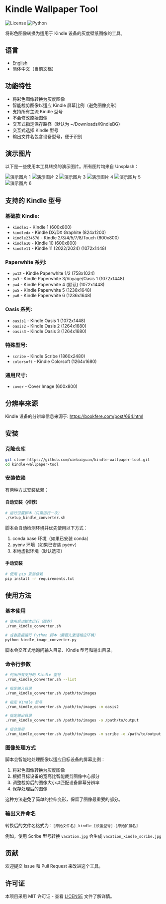 # Kindle Wallpaper Tool

![License](https://img.shields.io/github/license/xiebaiyuan/kindle-wallpaper-tool)
![Python](https://img.shields.io/badge/python-3.10+-blue.svg)

将彩色图像转换为适用于 Kindle 设备的灰度壁纸图像的工具。

## 语言

- [English](README_en.md)
- 简体中文（当前文档）

## 功能特性

- 将彩色图像转换为灰度图像
- 智能裁剪图像以适应 Kindle 屏幕比例（避免图像变形）
- 支持所有主流 Kindle 型号
- 不会修改原始图像
- 交互式指定保存路径（默认为 ~/Downloads/KindleBG）
- 交互式选择 Kindle 型号
- 输出文件名包含设备型号，便于识别

## 演示图片

以下是一些使用本工具转换的演示图片。所有图片均来自 Unsplash：

![演示图片 1](demo_images/alexandre-chambon_in-united-states_shot-with-canon-canon-eos-700d-f5.6-1_100s-100iso-18.0mm_by-goodspleen_id-Tnp2tNJW_W8_kindle_pw4.jpg)
![演示图片 2](demo_images/alisha-hieb_in-bergen-norway_shot-with-nikon-corporation-nikon-d7000-f4.5-1_50s-1000iso-22.0mm_by-wildandinlove_id-qly35FEQwA4_kindle_pw4.jpg)
![演示图片 3](demo_images/anders-jildén_by-andersjilden_id-pyz7R5ntkeg_kindle_pw4.jpg)
![演示图片 4](demo_images/andrew-spencer_in-italy_shot-with-sony-ilce-7m2-f10.0-1_500s-200iso-28.0mm_by-iam_aspencer_id-2fBxIn9YniI_kindle_pw4.jpg)
![演示图片 5](demo_images/Dario-Jud-HXbAioPEVyQ-by-dariojud_-unsplash_kindle_pw4.jpg)
![演示图片 6](demo_images/jonathan-bean-sbZU1j31ggE_kindle_pw4.jpg)

## 支持的 Kindle 型号

### 基础款 Kindle:
- `kindle1` - Kindle 1 (600x800)
- `kindledx` - Kindle DX/DX Graphite (824x1200)
- `kindle234578` - Kindle 2/3/4/5/7/8/Touch (600x800)
- `kindle10` - Kindle 10 (600x800)
- `kindle11` - Kindle 11 (2022/2024) (1072x1448)

### Paperwhite 系列:
- `pw12` - Kindle Paperwhite 1/2 (758x1024)
- `pw3` - Kindle Paperwhite 3/Voyage/Oasis 1 (1072x1448)
- `pw4` - Kindle Paperwhite 4 (默认) (1072x1448)
- `pw5` - Kindle Paperwhite 5 (1236x1648)
- `pw6` - Kindle Paperwhite 6 (1236x1648)

### Oasis 系列:
- `oasis1` - Kindle Oasis 1 (1072x1448)
- `oasis2` - Kindle Oasis 2 (1264x1680)
- `oasis3` - Kindle Oasis 3 (1264x1680)

### 特殊型号:
- `scribe` - Kindle Scribe (1860x2480)
- `colorsoft` - Kindle Colorsoft (1264x1680)

### 通用尺寸:
- `cover` - Cover Image (600x800)

## 分辨率来源

Kindle 设备的分辨率信息来源于: https://bookfere.com/post/694.html

## 安装

### 克隆仓库

```bash
git clone https://github.com/xiebaiyuan/kindle-wallpaper-tool.git
cd kindle-wallpaper-tool
```

### 安装依赖

有两种方式安装依赖：

#### 自动安装（推荐）

```bash
# 运行设置脚本（只需运行一次）
./setup_kindle_converter.sh
```

脚本会自动检测环境并优先使用以下方式：
1. conda base 环境（如果已安装 conda）
2. pyenv 环境（如果已安装 pyenv）
3. 本地虚拟环境（默认选项）

#### 手动安装

```bash
# 使用 pip 安装依赖
pip install -r requirements.txt
```

## 使用方法

### 基本使用

```bash
# 使用启动脚本运行（推荐）
./run_kindle_converter.sh

# 或者直接运行 Python 脚本（需要先激活相应环境）
python kindle_image_converter.py
```

脚本会交互式地询问输入目录、Kindle 型号和输出目录。

### 命令行参数

```bash
# 列出所有支持的 Kindle 型号
./run_kindle_converter.sh --list

# 指定输入目录
./run_kindle_converter.sh /path/to/images

# 指定 Kindle 型号
./run_kindle_converter.sh /path/to/images -m oasis2

# 指定输出目录
./run_kindle_converter.sh /path/to/images -o /path/to/output

# 组合使用
./run_kindle_converter.sh /path/to/images -m scribe -o /path/to/output
```

### 图像处理方式

脚本会智能地处理图像以适应目标设备的屏幕比例：

1. 将彩色图像转换为灰度图像
2. 根据目标设备的宽高比智能裁剪图像中心部分
3. 调整裁剪后的图像大小以匹配设备屏幕分辨率
4. 保存处理后的图像

这种方法避免了简单的拉伸变形，保留了图像最重要的部分。

### 输出文件命名

转换后的文件名格式为：`[原始文件名]_kindle_[设备型号].[原始扩展名]`

例如，使用 Scribe 型号转换 `vacation.jpg` 会生成 `vacation_kindle_scribe.jpg`

## 贡献

欢迎提交 Issue 和 Pull Request 来改进这个工具。

## 许可证

本项目采用 MIT 许可证 - 查看 [LICENSE](LICENSE) 文件了解详情。
